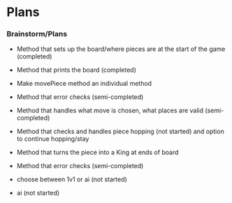 # Plans

### Brainstorm/Plans

* Method that sets up the board/where pieces are at the start of the game (completed)
* Method that prints the board (completed)

* Make movePiece method an individual method
* Method that error checks (semi-completed)

* Method that handles what move is chosen, what places are valid (semi-completed)
* Method that checks and handles piece hopping (not started) and option to continue hopping/stay
* Method that turns the piece into a King at ends of board
* Method that error checks (semi-completed)
* choose between 1v1 or ai (not started)
* ai (not started)

